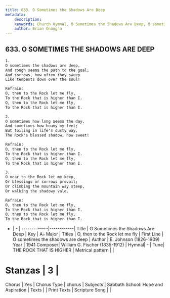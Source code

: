 ```yaml
---
title: 633. O Sometimes the Shadows Are Deep
metadata:
    description: 
    keywords: Church Hymnal, O Sometimes the Shadows Are Deep, O sometimes the shadows are deep, O, then to the Rock let me fly
    author: Brian Onang'o
---
```



## 633. O SOMETIMES THE SHADOWS ARE DEEP

```txt
1.
O sometimes the shadows are deep, 
And rough seems the path to the goal; 
And sorrows, how often they sweep 
Like tempests down over the soul! 

Refrain:
O, then to the Rock let me fly, 
To the Rock that is higher than I. 
O, then to the Rock let me fly, 
To the Rock that is higher than I. 

2.
O sometimes how long seems the day, 
And sometimes how heavy my feet; 
But toiling in life's dusty way, 
The Rock's blessed shadow, how sweet! 

Refrain:
O, then to the Rock let me fly, 
To the Rock that is higher than I. 
O, then to the Rock let me fly, 
To the Rock that is higher than I. 

3.
O near to the Rock let me keep, 
Or blessings or sorrows prevail; 
Or climbing the mountain way steep, 
Or walking the shadowy vale.

Refrain:
O, then to the Rock let me fly, 
To the Rock that is higher than I. 
O, then to the Rock let me fly, 
To the Rock that is higher than I. 

```

- |   -  |
-------------|------------|
Title | O Sometimes the Shadows Are Deep |
Key | A♭ Major |
Titles | O, then to the Rock let me fly |
First Line | O sometimes the shadows are deep |
Author | E. Johnson (1826-1909)
Year | 1941
Composer| William G. Fischer (1835-1912) |
Hymnal|  - |
Tune| THE ROCK THAT IS HIGHER |
Metrical pattern | |
# Stanzas | 3 |
Chorus | Yes |
Chorus Type | chorus |
Subjects | Sabbath School: Hope and Aspiration |
Texts |  |
Print Texts | 
Scripture Song |  |
  
